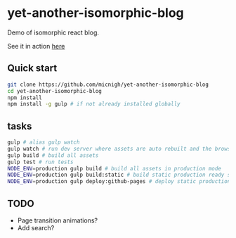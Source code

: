 # yet-another-isomorphic-blog

Demo of isomorphic react blog.

See it in action [here](https://micnigh.github.io/yet-another-isomorphic-blog/)

## Quick start

```bash
git clone https://github.com/micnigh/yet-another-isomorphic-blog
cd yet-another-isomorphic-blog
npm install
npm install -g gulp # if not already installed globally

```

## tasks

```bash
gulp # alias gulp watch
gulp watch # run dev server where assets are auto rebuilt and the browser is reloaded once build is complete
gulp build # build all assets
gulp test # run tests
NODE_ENV=production gulp build # build all assets in production mode
NODE_ENV=production gulp build:static # build static production ready site
NODE_ENV=production gulp deploy:github-pages # deploy static production site to gh-pages

```

## TODO
- Page transition animations?
- Add search?
